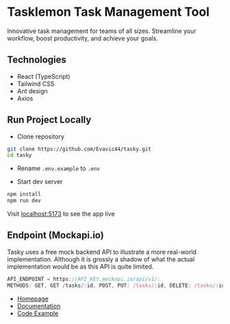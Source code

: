 # Tasklemon Task Management Tool

Innovative task management for teams of all sizes. Streamline your workflow, boost productivity, and achieve your goals.

## Technologies

- React (TypeScript)
- Tailwind CSS
- Ant design
- Axios

## Run Project Locally

- Clone repository

```sh
git clone https://github.com/Evavic44/tasky.git
cd tasky
```

- Rename `.env.example` to `.env`

- Start dev server

```sh
npm install
npm run dev
```

Visit [localhost:5173](http://localhost:5173) to see the app live

## Endpoint (Mockapi.io)

Tasky uses a free mock backend API to illustrate a more real-world implementation. Although it is grossly a shadow of what the actual implementation would be as this API is quite limited.

```ts
API_ENDPOINT = https://API_KEY.mockapi.io/api/v1/:
METHODS: GET, GET /tasks/:id, POST, PUT: /tasks/:id, DELETE: /tasks/:id
```

- [Homepage](https://mockapi.io/projects)
- [Documentation](https://github.com/mockapi-io/docs/wiki)
- [Code Example](https://github.com/mockapi-io/docs/wiki/Code-examples#crud)
